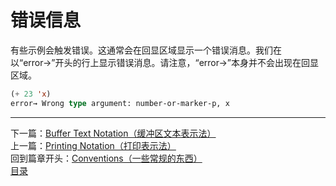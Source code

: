 # 错误信息
有些示例会触发错误。这通常会在回显区域显示一个错误消息。我们在以“error→”开头的行上显示错误消息。请注意，“error→”本身并不会出现在回显区域。  

```lisp
(+ 23 'x)
error→ Wrong type argument: number-or-marker-p, x  
```

****************************************************************
下一篇：[Buffer Text Notation（缓冲区文本表示法）](./1.3.6-Buffer_Text_Notation（缓存区文本表示法）.md)  
上一篇：[Printing Notation（打印表示法）](./1.3.4-Printing_Notation（打印表示法）.md)  
回到篇章开头：[Conventions（一些常规的东西）](./1.3-Conventions（一些常规的东西）.md
)  
[目录](../目录.md)

